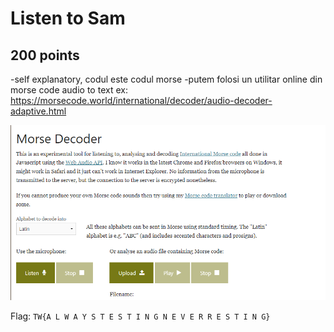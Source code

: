 # Listen to Sam
## 200 points

-self explanatory, codul este codul morse
-putem folosi un utilitar online din morse code audio to text  ex: https://morsecode.world/international/decoder/audio-decoder-adaptive.html

![image](static/Morse_tool.PNG)

Flag: `TW{A L W A Y S T E S T I N G N E V E R R E S T I N G}`